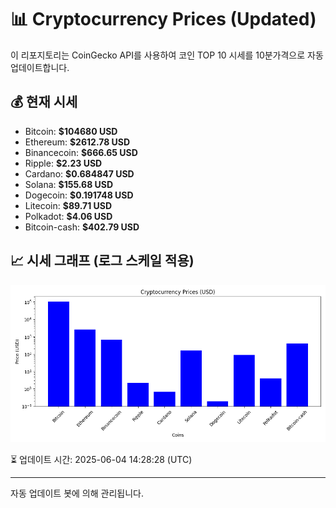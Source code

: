 
# 📊 Cryptocurrency Prices (Updated)

이 리포지토리는 CoinGecko API를 사용하여 코인 TOP 10 시세를 10분가격으로 자동 업데이트합니다.

## 💰 현재 시세
- Bitcoin: **$104680 USD**
- Ethereum: **$2612.78 USD**
- Binancecoin: **$666.65 USD**
- Ripple: **$2.23 USD**
- Cardano: **$0.684847 USD**
- Solana: **$155.68 USD**
- Dogecoin: **$0.191748 USD**
- Litecoin: **$89.71 USD**
- Polkadot: **$4.06 USD**
- Bitcoin-cash: **$402.79 USD**

## 📈 시세 그래프 (로그 스케일 적용)
![Crypto Prices](crypto_prices.png)

⏳ 업데이트 시간: 2025-06-04 14:28:28 (UTC)

---
자동 업데이트 봇에 의해 관리됩니다.
